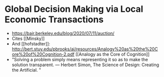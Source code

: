 # Global Decision Making via Local Economic Transactions

- https://bair.berkeley.edu/blog/2020/07/11/auction/
- Cites [[Minsky]]
- And [[hofstadter]]: http://bert.stuy.edu/pbrooks/ai/resources/Analogy%20as%20the%20Core%20of%20Cognition-2.pdf [[Analogy as the Core of Cognition]]
- "Solving a problem simply means representing it so as to make the solution transparent.
    — Herbert Simon, The Science of Design: Creating the Artificial. "



